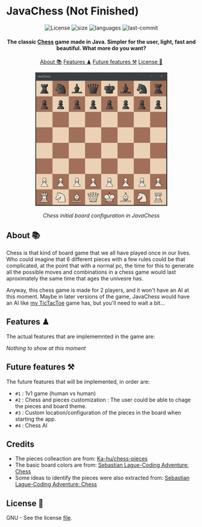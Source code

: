 # JavaChess (Not Finished)

<div id="badges" align="center">
  <a> <img src="https://img.shields.io/github/license/filipondios/JavaChess" alt="License"/> </a>
  <a> <img src="https://img.shields.io/github/repo-size/filipondios/JavaChess" alt="size"> </a>
  <a> <img src="https://img.shields.io/github/languages/top/filipondios/JavaChess" alt="languages"> </a>
  <a> <img src="https://img.shields.io/github/last-commit/filipondios/JavaChess" alt="last-commit"> </a>
</div>

<h4 align="center">The classic <b><a href="https://en.wikipedia.org/wiki/Chess">Chess</a></b> game made in Java. Simpler for the user, light, fast
and beautiful. What more do you want?</h4>

<p align="center">
  <a href="#about">About 📚</a>
  <a href="#license">Features ♟</a>
  <a href="#license">Future features ⚒</a>
  <a href="#license">License 📜</a>
</p>

<div align="center">
  <img src =".readmefiles/preview.png" width="350">
    <p><i>Chess initial board configuration in JavaChess</i></p>
</div>

<a name="about"></a>
## About 📚
<p>Chess is that kind of board game that we all have played once in our lives. Who could imagine that 6 different pieces with a few rules could be
that complicated, at the point that with a normal pc, the time for this to generate all the possible moves and combinations in a chess game would
last aproximately the same time that ages the univesre has.<p>

<p>Anyway, this chess game is made for 2 players, and it won't have an AI at this moment. Maybe in later versions of the game, JavaChess would have an
AI like <a href="https://github.com/Filipondios/TicTacToe">my TicTacToe</a> game has, but you'll need to wait a bit...<p>

<a name="features"></a>
## Features ♟
The actual features that are implememnted in the game are:
<p><i>Nothing to show at this moment</i></p>

<a name="future-features"></a>
## Future features ⚒
The future features that will be implemented, in order are:

- `#1` : 1v1 game (human vs human)
- `#2` : Chess and pieces customization : The user could be able to chage the pieces and board theme.
- `#3` : Custom location/configuration of the pieces in the board when starting the app.
- `#4` : Chess AI

## Credits
- The pieces colleaction are from: <a href="https://github.com/Ka-hu/chess-pieces">Ka-hu/chess-pieces</a>
- The basic board colors are from: <a href="https://www.youtube.com/watch?v=U4ogK0MIzqk&t=285s">Sebastian Lague-Coding Adventure: Chess</a>
- Some ideas to identify the pieces were also extracted from: <a href="https://www.youtube.com/watch?v=U4ogK0MIzqk&t=285s">Sebastian Lague-Coding Adventure: Chess</a>

<a name="license"></a>
## License 📜
GNU - See the license <a href="LICENSE">file</a>.
